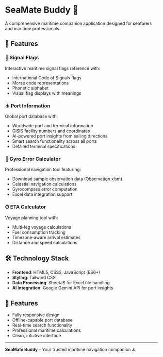 # SeaMate Buddy 🚢

A comprehensive maritime companion application designed for seafarers and maritime professionals.

## 🌊 Features

### 🏴 Signal Flags
Interactive maritime signal flags reference with:
- International Code of Signals flags
- Morse code representations
- Phonetic alphabet
- Visual flag displays with meanings

### ⚓ Port Information
Global port database with:
- Worldwide port and terminal information
- GISIS facility numbers and coordinates
- AI-powered port insights from sailing directions
- Smart search functionality across all ports
- Detailed terminal specifications

### 🧭 Gyro Error Calculator
Professional navigation tool featuring:
- Download sample observation data (Observation.xlsm)
- Celestial navigation calculations
- Gyrocompass error computation
- Excel data integration support

### ⏰ ETA Calculator
Voyage planning tool with:
- Multi-leg voyage calculations
- Fuel consumption tracking
- Timezone-aware arrival estimates
- Distance and speed calculations

## 🛠️ Technology Stack

- **Frontend**: HTML5, CSS3, JavaScript (ES6+)
- **Styling**: Tailwind CSS
- **Data Processing**: SheetJS for Excel file handling
- **AI Integration**: Google Gemini API for port insights

## 📱 Features

- Fully responsive design
- Offline-capable port database
- Real-time search functionality
- Professional maritime calculations
- Clean, intuitive interface

---

**SeaMate Buddy** - Your trusted maritime navigation companion ⚓
